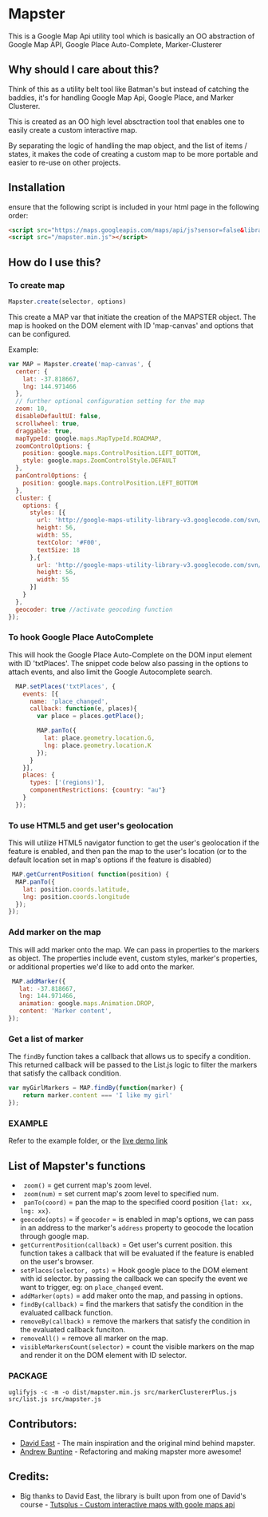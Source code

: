 # Mapster
This is a Google Map Api utility tool which is basically an OO abstraction of Google Map API, Google Place Auto-Complete, Marker-Clusterer

## Why should I care about this?
Think of this as a utility belt tool like Batman's but instead of catching the baddies, it's for handling Google Map Api, Google Place, and Marker Clusterer.

This is created as an OO high level absctraction tool that enables one to easily create a custom interactive map. 

By separating the logic of handling the map object, and the list of items / states, it makes the code of creating a custom map to be more portable and easier to re-use on other projects.

## Installation
ensure that the following script is included in your html page in the following order:
 ``` html
 <script src="https://maps.googleapis.com/maps/api/js?sensor=false&libraries=places"></script> // Google map api with Google Place library enabled.
 <script src="/mapster.min.js"></script>
```

## How do I use this?

### To create map
``` javascript
Mapster.create(selector, options)
```

This create a MAP var that initiate the creation of the MAPSTER object. The map is hooked on the DOM element with ID 'map-canvas' and options that can be configured. 

Example:
``` javascript
var MAP = Mapster.create('map-canvas', {
  center: {
    lat: -37.818667,
    lng: 144.971466
  },
  // further optional configuration setting for the map
  zoom: 10,
  disableDefaultUI: false,
  scrollwheel: true,
  draggable: true,
  mapTypeId: google.maps.MapTypeId.ROADMAP,
  zoomControlOptions: {
    position: google.maps.ControlPosition.LEFT_BOTTOM,
    style: google.maps.ZoomControlStyle.DEFAULT
  },
  panControlOptions: {
    position: google.maps.ControlPosition.LEFT_BOTTOM
  },
  cluster: {
    options: {
      styles: [{
        url: 'http://google-maps-utility-library-v3.googlecode.com/svn/trunk/markerclusterer/images/m2.png',
        height: 56,
        width: 55,
        textColor: '#F00',
        textSize: 18
      },{
        url: 'http://google-maps-utility-library-v3.googlecode.com/svn/trunk/markerclusterer/images/m1.png',
        height: 56,
        width: 55
      }]
    }
  },
  geocoder: true //activate geocoding function
});
```

### To hook Google Place AutoComplete
This will hook the Google Place Auto-Complete on the DOM input element with ID 'txtPlaces'. The snippet code below also passing in the options to attach events, and also limit the Google Autocomplete search.

``` javascript
  MAP.setPlaces('txtPlaces', {
    events: [{
      name: 'place_changed',
      callback: function(e, places){
        var place = places.getPlace();

        MAP.panTo({
          lat: place.geometry.location.G,
          lng: place.geometry.location.K
        });
      }
    }],
    places: {
      types: ['(regions)'],
      componentRestrictions: {country: "au"}
    }
  });

```

### To use HTML5 and get user's geolocation
This will utilize HTML5 navigator function to get the user's geolocation if the feature is enabled, and then pan the map to the user's location (or to the default location set in map's options if the feature is disabled)
```javascript
 MAP.getCurrentPosition( function(position) {
  MAP.panTo({
    lat: position.coords.latitude,
    lng: position.coords.longitude
  });
});
```
### Add marker on the map
This will add marker onto the map. We can pass in properties to the markers as object. The properties include event, custom styles, marker's properties, or additional properties we'd like to add onto the marker.
```javascript
 MAP.addMarker({
   lat: -37.818667,
   lng: 144.971466,
   animation: google.maps.Animation.DROP,
   content: 'Marker content',
});
```
### Get a list of marker 
The ```findBy``` function takes a callback that allows us to specify a condition. This returned callback will be passed to the List.js logic to filter the markers that satisfy the callback condition.
```javascript
var myGirlMarkers = MAP.findBy(function(marker) { 
    return marker.content === 'I like my girl'
});
```

### EXAMPLE
Refer to the example folder, or the [live demo link](http://jayzz55.github.io/mapster)

## List of Mapster's functions
* ``` zoom()``` = get current map's zoom level.
*  ``` zoom(num)``` = set current map's zoom level to specified num.
*  ``` panTo(coord)``` = pan the map to the specified coord position ```{lat: xx, lng: xx}```.
*  ```geocode(opts)``` = if ```geocoder``` = is enabled in map's options, we can pass in an address to the marker's ```address``` property to geocode the location through google map.
*  ```getCurrentPosition(callback)``` = Get user's current position. this function takes a callback that will be evaluated if the feature is enabled on the user's browser.
*  ```setPlaces(selector, opts)``` = Hook google place to the DOM element with id selector. by passing the callback we can specify the event we want to trigger, eg: on ```place_changed``` event.
*  ```addMarker(opts)``` = add maker onto the map, and passing in options.
*  ```findBy(callback)``` = find the markers that satisfy the condition in the evaluated callback function.
*  ```removeBy(callback)``` = remove the markers that satisfy the condition in the evaluated callback funciton.
*  ```removeAll()``` = remove all marker on the map.
*  ```visibleMarkersCount(selector)``` = count the visible markers on the map and render it on the DOM element with ID selector.

### PACKAGE
```
uglifyjs -c -m -o dist/mapster.min.js src/markerClustererPlus.js src/list.js src/mapster.js
```

## Contributors:
* [David East](https://github.com/davideast) - The main inspiration and the original mind behind mapster.
* [Andrew Buntine](https://github.com/buntine) - Refactoring and making mapster more awesome!

## Credits:
* Big thanks to David East, the library is built upon from one of David's course - [Tutsplus - Custom interactive maps with goole maps api](https://code.tutsplus.com/courses/custom-interactive-maps-with-the-google-maps-api)
